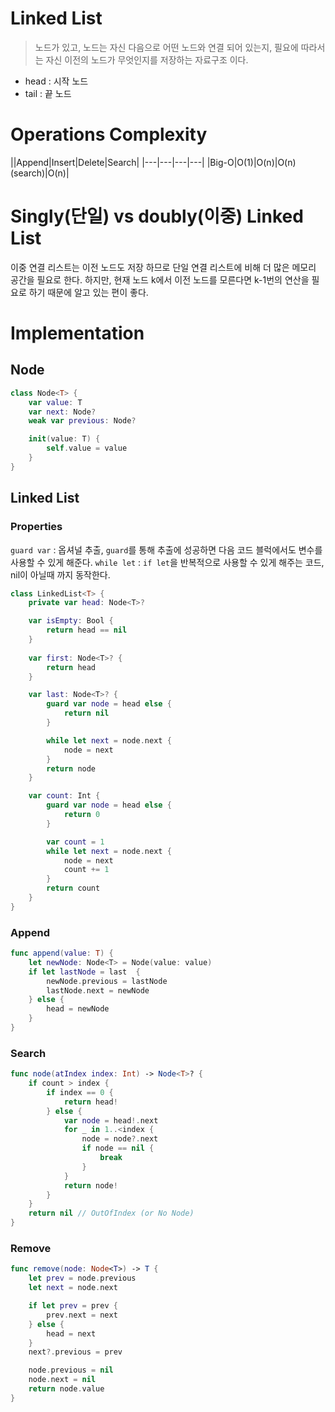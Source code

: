 # Linked List
> 노드가 있고, 노드는 자신 다음으로 어떤 노드와 연결 되어 있는지, 필요에 따라서는 자신 이전의 노드가 무엇인지를 저장하는 자료구조 이다.

- head : 시작 노드
- tail : 끝 노드

# Operations Complexity
||Append|Insert|Delete|Search|
|---|---|---|---|
|Big-O|O(1)|O(n)|O(n) (search)|O(n)|

# Singly(단일) vs doubly(이중) Linked List

이중 연결 리스트는 이전 노드도 저장 하므로 단일 연결 리스트에 비해 더 많은 메모리 공간을 필요로 한다. 하지만, 현재 노드 k에서 이전 노드를 모른다면 k-1번의 연산을 필요로 하기 때문에 알고 있는 편이 좋다.

# Implementation
## Node
```swift
class Node<T> {
    var value: T
    var next: Node?
    weak var previous: Node?

    init(value: T) {
        self.value = value
    }
}
```

## Linked List

### Properties
`guard var` : 옵셔널 추출, `guard`를 통해 추출에 성공하면 다음 코드 블럭에서도 변수를 사용할 수 있게 해준다.
`while let` : `if let`을 반복적으로 사용할 수 있게 해주는 코드, nil이 아닐때 까지 동작한다.

```swift
class LinkedList<T> {
    private var head: Node<T>?

    var isEmpty: Bool {
        return head == nil
    }
    
    var first: Node<T>? {
        return head
    }

    var last: Node<T>? {
        guard var node = head else {
            return nil
        }

        while let next = node.next {
            node = next
        }
        return node
    }

    var count: Int {
        guard var node = head else {
            return 0
        }

        var count = 1
        while let next = node.next {
            node = next
            count += 1
        }
        return count
    }
}
```
### Append

```swift
func append(value: T) {
    let newNode: Node<T> = Node(value: value)
    if let lastNode = last  {
        newNode.previous = lastNode
        lastNode.next = newNode
    } else {
        head = newNode
    }
}
```

### Search

```swift
func node(atIndex index: Int) -> Node<T>? {
    if count > index {
        if index == 0 {
            return head!
        } else {
            var node = head!.next
            for _ in 1..<index {
                node = node?.next
                if node == nil {
                    break
                }
            }
            return node!
        }
    }
    return nil // OutOfIndex (or No Node)
}
```

### Remove

```swift
func remove(node: Node<T>) -> T {
    let prev = node.previous
    let next = node.next

    if let prev = prev {
        prev.next = next
    } else {
        head = next
    }
    next?.previous = prev

    node.previous = nil
    node.next = nil
    return node.value
}
```
